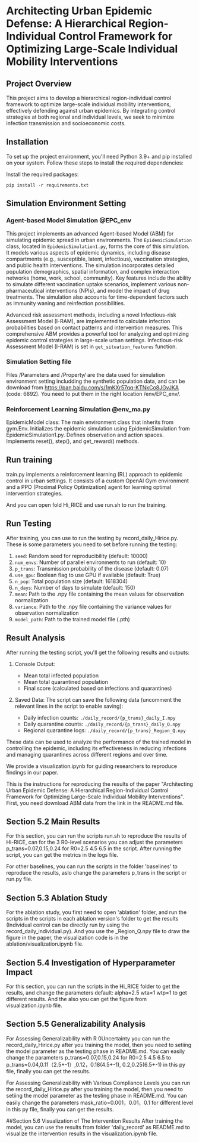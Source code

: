 # Architecting Urban Epidemic Defense: A Hierarchical Region-Individual Control Framework for Optimizing Large-Scale Individual Mobility Interventions

## Project Overview

This project aims to develop a hierarchical region-individual control framework to optimize large-scale individual mobility interventions, effectively defending against urban epidemics. By integrating control strategies at both regional and individual levels, we seek to minimize infection transmission and socioeconomic costs.

## Installation

To set up the project environment, you'll need Python 3.9+ and pip installed on your system. Follow these steps to install the required dependencies:

Install the required packages:

```
pip install -r requirements.txt
```

## Simulation Environment Setting

### Agent-based Model Simulation @EPC_env

This project implements an advanced Agent-based Model (ABM) for simulating epidemic spread in urban environments. The `EpidemicSimulation` class, located in `EpidemicSimulation1.py`, forms the core of this simulation. It models various aspects of epidemic dynamics, including disease compartments (e.g., susceptible, latent, infectious), vaccination strategies, and public health interventions. The simulation incorporates detailed population demographics, spatial information, and complex interaction networks (home, work, school, community). Key features include the ability to simulate different vaccination uptake scenarios, implement various non-pharmaceutical interventions (NPIs), and model the impact of drug treatments. The simulation also accounts for time-dependent factors such as immunity waning and reinfection possibilities. 

Advanced risk assessment methods, including a novel Infectious-risk Assessment Model (I-RAM), are implemented to calculate infection probabilities based on contact patterns and intervention measures. This comprehensive ABM provides a powerful tool for analyzing and optimizing epidemic control strategies in large-scale urban settings. Infectious-risk Assessment Model (I-RAM) is set in `get_situation_features` function.

### Simulation Setting file

Files  /Parameters and /Property/ are the data used for simulation environment setting includding the synthetic population data, and can be download from https://pan.baidu.com/s/1mKXr57qq-KTNkCo8JGvJKA (code: 6892). 
You need to put them in the right location /env/EPC_env/.

### Reinforcement Learning Simulation @env_ma.py

EpidemicModel class: The main environment class that inherits from gym.Env.
Initializes the epidemic simulation using EpidemicSimulation from EpidemicSimulation1.py.
Defines observation and action spaces.
Implements reset(), step(), and get_reward() methods.

## Run training

train.py implements a reinforcement learning (RL) approach to epidemic control in urban settings. It consists of a custom OpenAI Gym environment and a PPO (Proximal Policy Optimization) agent for learning optimal intervention strategies.

And you can open fold Hi_RICE and use run.sh to run the training.

## Run Testing

After training, you can use  to run the testing by record_daily_Hirice.py.
These is some parameters you need to set before running the testing:

1. `seed`: Random seed for reproducibility (default: 10000)
2. `num_envs`: Number of parallel environments to run (default: 10)
3. `p_trans`: Transmission probability of the disease (default: 0.07)
4. `use_gpu`: Boolean flag to use GPU if available (default: True)
5. `n_pop`: Total population size (default: 1618304)
6. `n_days`: Number of days to simulate (default: 150)
7. `mean`: Path to the .npy file containing the mean values for observation normalization
8. `variance`: Path to the .npy file containing the variance values for observation normalization
9. `model_path`: Path to the trained model file (.pth)

## Result Analysis

After running the testing script, you'll get the following results and outputs:

1. Console Output:
   
   - Mean total infected population
   - Mean total quarantined population
   - Final score (calculated based on infections and quarantines)

2. Saved Data:
   The script can save the following data (uncomment the relevant lines in the script to enable saving):
   
   - Daily infection counts: `./daily_record/{p_trans}_daily_I.npy`
   - Daily quarantine counts: `./daily_record/{p_trans}_daily_Q.npy`
   - Regional quarantine logs: `./daily_record/{p_trans}_Region_Q.npy`

These data can be used to analyze the performance of the trained model in controlling the epidemic, including its effectiveness in reducing infections and managing quarantines across different regions and over time.

We provide a visualization.ipynb for guiding researchers to reproduce findings in our paper. 



This is the instructions for reproducing the results of the paper "Architecting Urban Epidemic Defense: A Hierarchical Region-Individual Control Framework for Optimizing Large-Scale Individual Mobility Interventions".
First, you need download ABM data from the link in the README.md file.

## Section 5.2 Main Results

For this section, you can run the scripts run.sh to reproduce the results of Hi-RICE, can for the 3 R0-level scenarios you can adjust the parameters p_trans=0.07,0.15,0.24 for R0=2.5 4.5 6.5 in the script. After running the script, you can get the metrics in the logs file.

For other baselines, you can run the scripts in the folder 'baselines' to reproduce the results, aslo change the parameters p_trans in the script or run.py file.

## Section 5.3 Ablation Study
For the ablation study, you first need to open 'ablation' folder, and run the scripts in the scripts in each ablation version's folder to get the results (Individual control can be directly run by using the record_daily_individual.py). And you use the _Region_Q.npy file to draw the figure in the paper, the visualization code is in the ablation/visualization.ipynb file.

## Section 5.4 Investigation of Hyperparameter Impact
For this section, you can run the scripts in the Hi_RICE folder to get the results, and change the parameters 
default:
alpha=2.5
wta=1
wtp=1
to get different results. And the also you can get the figure from visualization.ipynb file.

## Section 5.5 Generalizability Analysis

For Assessing Generalizability with R 0Uncertainty you can run the record_daily_Hirice.py after you training the model, then you need to setiing the model parameter as the testing phase in README.md. You can easily change the parameters p_trans=0.07,0.15,0.24 for R0=2.5 4.5 6.5 to p_trans=0.04,0.11（2.5+-1）,0.12，0.18(4.5+-1), 0.2,0.25(6.5+-1) in this py file, finally you can get the results.

For Assessing Generalizability with Various Compliance Levels you can run the record_daily_Hirice.py after you training the model, then you need to setiing the model parameter as the testing phase in README.md. You can easily change the parameters mask_ratio=0.001，0.01，0.1 for different level in this py file, finally you can get the results.

##Section 5.6 Visualization of The Intervention Results
After training the model, you can use the results from folder 'daily_record' as README.md to visualize the intervention results in the visualization.ipynb file.
